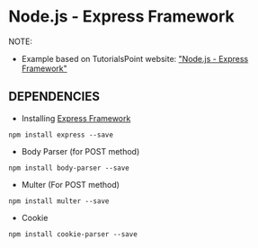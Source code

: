 # Node.js - Express Framework

NOTE:
* Example based on TutorialsPoint website: ["Node.js - Express Framework"](http://www.tutorialspoint.com/nodejs/nodejs_express_framework.htm)



## DEPENDENCIES
* Installing [Express Framework](http://www.tutorialspoint.com/nodejs/nodejs_express_framework.htm)
```
npm install express --save
```
* Body Parser (for POST method)
```
npm install body-parser --save
```
* Multer (For POST method)
```
npm install multer --save
```
* Cookie
```
npm install cookie-parser --save
```
